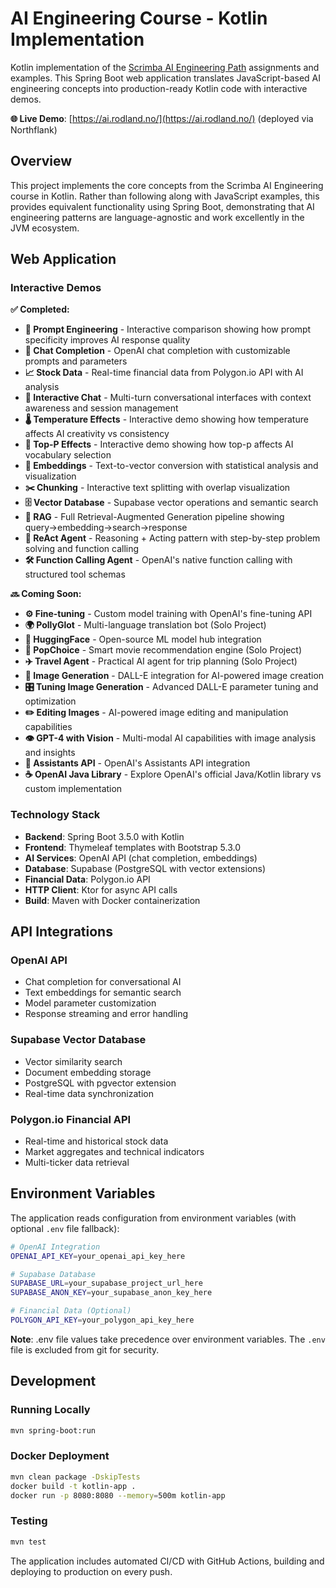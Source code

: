 # AI Engineering Course - Kotlin Implementation

Kotlin implementation of the [Scrimba AI Engineering Path](https://scrimba.com/the-ai-engineer-path-c02v) assignments and examples. This Spring Boot web application translates JavaScript-based AI engineering concepts into production-ready Kotlin code with interactive demos.

**🌐 Live Demo**: [https://ai.rodland.no/](https://ai.rodland.no/) (deployed via Northflank)

## Overview

This project implements the core concepts from the Scrimba AI Engineering course in Kotlin. Rather than following along with JavaScript examples, this provides equivalent functionality using Spring Boot, demonstrating that AI engineering patterns are language-agnostic and work excellently in the JVM ecosystem.

## Web Application

### Interactive Demos

**✅ Completed:**
- **📝 Prompt Engineering** - Interactive comparison showing how prompt specificity improves AI response quality
- **🤖 Chat Completion** - OpenAI chat completion with customizable prompts and parameters
- **📈 Stock Data** - Real-time financial data from Polygon.io API with AI analysis
- **💬 Interactive Chat** - Multi-turn conversational interfaces with context awareness and session management
- **🌡️ Temperature Effects** - Interactive demo showing how temperature affects AI creativity vs consistency  
- **🎯 Top-P Effects** - Interactive demo showing how top-p affects AI vocabulary selection
- **🔢 Embeddings** - Text-to-vector conversion with statistical analysis and visualization  
- **✂️ Chunking** - Interactive text splitting with overlap visualization
- **🗄️ Vector Database** - Supabase vector operations and semantic search
- **🔗 RAG** - Full Retrieval-Augmented Generation pipeline showing query→embedding→search→response
- **🧠 ReAct Agent** - Reasoning + Acting pattern with step-by-step problem solving and function calling
- **🛠️ Function Calling Agent** - OpenAI's native function calling with structured tool schemas

**🔜 Coming Soon:**
- **⚙️ Fine-tuning** - Custom model training with OpenAI's fine-tuning API
- **🌍 PollyGlot** - Multi-language translation bot (Solo Project)
- **🤗 HuggingFace** - Open-source ML model hub integration
- **🍿 PopChoice** - Smart movie recommendation engine (Solo Project)
- **✈️ Travel Agent** - Practical AI agent for trip planning (Solo Project)
- **🎨 Image Generation** - DALL-E integration for AI-powered image creation
- **🎛️ Tuning Image Generation** - Advanced DALL-E parameter tuning and optimization
- **✏️ Editing Images** - AI-powered image editing and manipulation capabilities
- **👁️ GPT-4 with Vision** - Multi-modal AI capabilities with image analysis and insights
- **🎯 Assistants API** - OpenAI's Assistants API integration
- **☕ OpenAI Java Library** - Explore OpenAI's official Java/Kotlin library vs custom implementation

### Technology Stack
- **Backend**: Spring Boot 3.5.0 with Kotlin
- **Frontend**: Thymeleaf templates with Bootstrap 5.3.0
- **AI Services**: OpenAI API (chat completion, embeddings)
- **Database**: Supabase (PostgreSQL with vector extensions)
- **Financial Data**: Polygon.io API
- **HTTP Client**: Ktor for async API calls
- **Build**: Maven with Docker containerization

## API Integrations

### OpenAI API
- Chat completion for conversational AI
- Text embeddings for semantic search
- Model parameter customization
- Response streaming and error handling

### Supabase Vector Database
- Vector similarity search
- Document embedding storage
- PostgreSQL with pgvector extension
- Real-time data synchronization

### Polygon.io Financial API
- Real-time and historical stock data
- Market aggregates and technical indicators
- Multi-ticker data retrieval

## Environment Variables

The application reads configuration from environment variables (with optional `.env` file fallback):

```bash
# OpenAI Integration
OPENAI_API_KEY=your_openai_api_key_here

# Supabase Database
SUPABASE_URL=your_supabase_project_url_here
SUPABASE_ANON_KEY=your_supabase_anon_key_here

# Financial Data (Optional)
POLYGON_API_KEY=your_polygon_api_key_here
```

**Note**: .env file values take precedence over environment variables. The `.env` file is excluded from git for security.

## Development

### Running Locally
```bash
mvn spring-boot:run
```

### Docker Deployment
```bash
mvn clean package -DskipTests
docker build -t kotlin-app .
docker run -p 8080:8080 --memory=500m kotlin-app
```

### Testing
```bash
mvn test
```

The application includes automated CI/CD with GitHub Actions, building and deploying to production on every push.